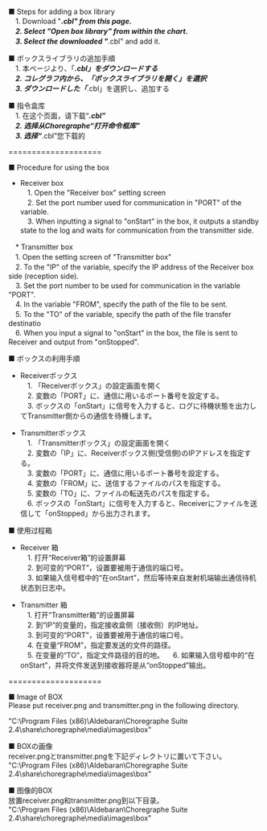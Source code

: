 ■ Steps for adding a box library  
　1. Download "***.cbl" from this page.  
　2. Select "Open box library" from within the chart.  
　3. Select the downloaded "***.cbl" and add it.  
  
■ ボックスライブラリの追加手順  
　1. 本ページより、「***.cbl」をダウンロードする  
　2. コレグラフ内から、「ボックスライブラリを開く」を選択  
　3. ダウンロードした「***.cbl」を選択し、追加する  
  
■ 指令盒库  
　1. 在这个页面，请下载“***.cbl”  
　2. 选择从Choregraphe“打开命令框库”  
　3. 选择“***.cbl”您下载的  
  
====================  
  
■ Procedure for using the box  
* Receiver box  
　1. Open the "Receiver box" setting screen  
　2. Set the port number used for communication in "PORT" of the variable.  
　3. When inputting a signal to "onStart" in the box, it outputs a standby state to the log and waits for communication from the transmitter side.  
  
　* Transmitter box  
　1. Open the setting screen of "Transmitter box"  
　2. To the "IP" of the variable, specify the IP address of the Receiver box side (reception side).  
　3. Set the port number to be used for communication in the variable "PORT".  
　4. In the variable "FROM", specify the path of the file to be sent.  
　5. To the "TO" of the variable, specify the path of the file transfer destinatio  
　6. When you input a signal to "onStart" in the box, the file is sent to Receiver and output from "onStopped".  
  
■ ボックスの利用手順  
* Receiverボックス  
　1. 「Receiverボックス」の設定画面を開く  
　2. 変数の「PORT」に、通信に用いるポート番号を設定する。  
　3. ボックスの「onStart」に信号を入力すると、ログに待機状態を出力してTransmitter側からの通信を待機します。  
  
* Transmitterボックス  
　1. 「Transmitterボックス」の設定画面を開く  
　2. 変数の「IP」に、Receiverボックス側(受信側)のIPアドレスを指定する。  
　3. 変数の「PORT」に、通信に用いるポート番号を設定する。  
　4. 変数の「FROM」に、送信するファイルのパスを指定する。  
　5. 変数の「TO」に、ファイルの転送先のパスを指定する。  
　6. ボックスの「onStart」に信号を入力すると、Receiverにファイルを送信して「onStopped」から出力されます。  
  
■ 使用过程箱  
* Receiver 箱  
　1. 打开“Receiver箱”的设置屏幕  
　2. 到可变的“PORT”，设置要被用于通信的端口号。  
　3. 如果输入信号框中的“在onStart”，然后等待来自发射机端输出通信待机状态到日志中。  
  
* Transmitter 箱  
　1. 打开“Transmitter箱”的设置屏幕  
　2. 到“IP”的变量的，指定接收盒侧（接收侧）的IP地址。  
　3. 到可变的“PORT”，设置要被用于通信的端口号。  
　4. 在变量“FROM”，指定要发送的文件的路径。  
　5. 在变量的“TO”，指定文件路径的目的地。
　6. 如果输入信号框中的“在onStart”，并将文件发送到接收器将是从“onStopped”输出。  
  
====================  
  
■ Image of BOX  
Please put receiver.png and transmitter.png in the following directory.  
  
"C:\Program Files (x86)\Aldebaran\Choregraphe Suite 2.4\share\choregraphe\media\images\box"  
  
■ BOXの画像  
receiver.pngとtransmitter.pngを下記ディレクトリに置いて下さい。  
"C:\Program Files (x86)\Aldebaran\Choregraphe Suite 2.4\share\choregraphe\media\images\box"  
  
■ 图像的BOX  
放置receiver.png和transmitter.png到以下目录。  
"C:\Program Files (x86)\Aldebaran\Choregraphe Suite 2.4\share\choregraphe\media\images\box"  
